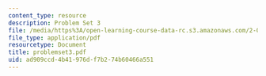 ```yaml
---
content_type: resource
description: Problem Set 3
file: /media/https%3A/open-learning-course-data-rc.s3.amazonaws.com/2-003j-dynamics-and-vibration-13-013j-fall-2002/ad909ccd4b41976df7b274b60466a551_problemset3.pdf
file_type: application/pdf
resourcetype: Document
title: problemset3.pdf
uid: ad909ccd-4b41-976d-f7b2-74b60466a551
---
```

